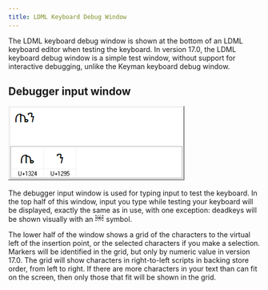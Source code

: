 ```yaml
---
title: LDML Keyboard Debug Window
---
```


The LDML keyboard debug window is shown at the bottom of an LDML keyboard editor
when testing the keyboard. In version 17.0, the LDML keyboard debug window is
a simple test window, without support for interactive debugging, unlike the
Keyman keyboard debug window.

## Debugger input window

![Debug window - Debug State](/cdn/dev/img/developer/100/ui/frmDebug.png)

The debugger input window is used for typing input to test the keyboard.
In the top half of this window, input you type while testing your
keyboard will be displayed, exactly the same as in use, with one
exception: deadkeys will be shown visually with an
![OBJ](/cdn/dev/img/developer/90/ui/obj.gif) symbol.

The lower half of the window shows a grid of the characters to the virtual left
of the insertion point, or the selected characters if you make a selection.
Markers will be identified in the grid, but only by numeric value in version
17.0. The grid will show characters in right-to-left scripts in backing store
order, from left to right. If there are more characters in your text than can
fit on the screen, then only those that fit will be shown in the grid.